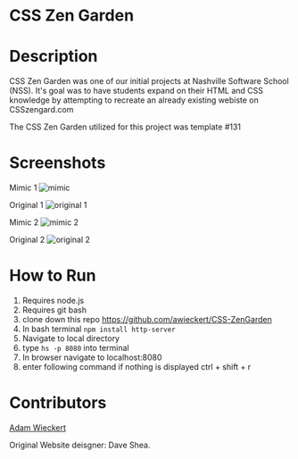 # CSS Zen Garden

# Description
CSS Zen Garden was one of our initial projects at Nashville Software School (NSS). It's goal was to have students expand on their HTML and CSS knowledge by attempting to recreate an already existing webiste on CSSzengard.com

The CSS Zen Garden utilized for this project was template #131

# Screenshots
Mimic 1
![mimic](https://raw.githubusercontent.com/awieckert/CSS-ZenGarden/master/img/screenshot-mimic1.JPG)

Original 1
![original 1](https://raw.githubusercontent.com/awieckert/CSS-ZenGarden/master/img/screenshot-original1.JPG)

Mimic 2
![mimic 2](https://raw.githubusercontent.com/awieckert/CSS-ZenGarden/master/img/screenshot-mimic2.JPG)

Original 2
![original 2](https://raw.githubusercontent.com/awieckert/CSS-ZenGarden/master/img/screenshot-original2.JPG)

# How to Run

1. Requires node.js
1. Requires git bash
1. clone down this repo https://github.com/awieckert/CSS-ZenGarden
1. In bash terminal ``` npm install http-server ```
1. Navigate to local directory
1. type ```hs -p 8080``` into terminal
1. In browser navigate to localhost:8080
1. enter following command if nothing is displayed ctrl + shift + r

# Contributors
[Adam Wieckert](https://github.com/awieckert/awieckert.github.io)

Original Website deisgner: Dave Shea.